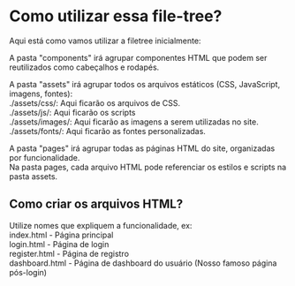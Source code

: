 # Como utilizar essa file-tree?
Aqui está como vamos utilizar a filetree inicialmente: 

A pasta "components" irá agrupar componentes HTML que podem ser reutilizados como cabeçalhos e rodapés. 


A pasta "assets" irá agrupar todos os arquivos estáticos (CSS, JavaScript, imagens, fontes): \
./assets/css/: Aqui ficarão os arquivos de CSS. \
./assets/js/: Aqui ficarão os scripts \
./assets/images/: Aqui ficarão as imagens a serem utilizadas no site. \
./assets/fonts/: Aqui ficarão as fontes personalizadas. 

A pasta "pages" irá agrupar todas as páginas HTML do site, organizadas por funcionalidade. \
Na pasta pages, cada arquivo HTML pode referenciar os estilos e scripts na pasta assets. 

## Como criar os arquivos HTML? 
Utilize nomes que expliquem a funcionalidade, ex: \
index.html - Página principal \
login.html - Página de login \
register.html - Página de registro \
dashboard.html - Página de dashboard do usuário (Nosso famoso página pós-login)

